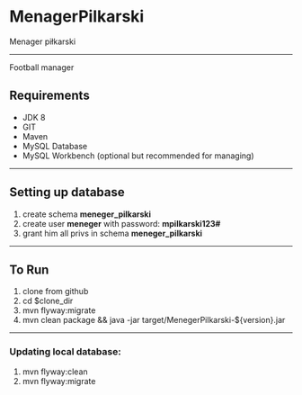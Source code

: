 # MenagerPilkarski
Menager piłkarski
****
Football manager

## Requirements
- JDK 8
- GIT
- Maven
- MySQL Database
- MySQL Workbench (optional but recommended for managing)
*******

## Setting up database
1. create schema **meneger_pilkarski**
2. create user **meneger** with password: **mpilkarski123#** 
3. grant him all privs in schema **meneger_pilkarski**
********

## To Run
1. clone from github
2. cd $clone_dir
3. mvn flyway:migrate
4. mvn clean package && java -jar target/MenegerPilkarski-${version}.jar
*******

### Updating local database:
1. mvn flyway:clean
2. mvn flyway:migrate
